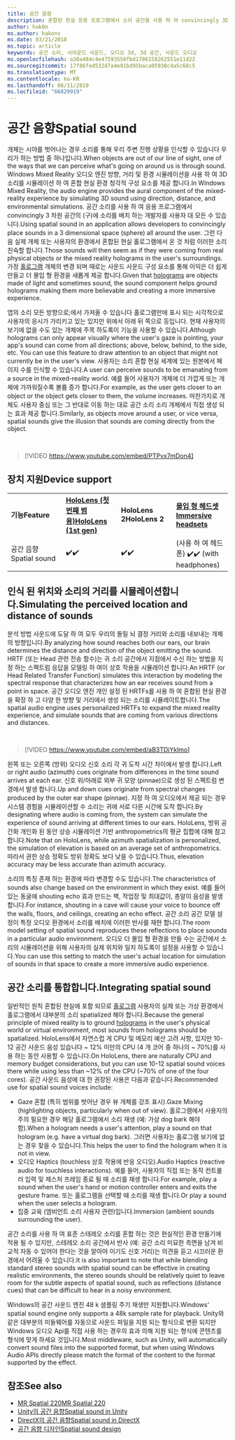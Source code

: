 ```yaml
---
title: 공간 음향
description: 혼합된 현실 응용 프로그램에서 소리 공간을 사용 하 여 convincingly 3D 공간에서 소리를 배치할 수 있습니다.
author: hak0n
ms.author: hakons
ms.date: 03/21/2018
ms.topic: article
keywords: 공간 소리, 서라운드 사운드, 오디오 3d, 3d 공간, 사운드 오디오
ms.openlocfilehash: a30a484c4e47593556fbd1786158262551e11d22
ms.sourcegitcommit: 17f86fed532d7a4e91bd95baca05930c4a5c68c5
ms.translationtype: MT
ms.contentlocale: ko-KR
ms.lasthandoff: 06/11/2019
ms.locfileid: "66829919"
---
```

# <a name="spatial-sound"></a><span data-ttu-id="d8c01-104">공간 음향</span><span class="sxs-lookup"><span data-stu-id="d8c01-104">Spatial sound</span></span>

<span data-ttu-id="d8c01-105">개체는 시야를 벗어나는 경우 소리를 통해 우리 주변 진행 상황을 인식할 수 있습니다 우리가 하는 방법 중 하나입니다.</span><span class="sxs-lookup"><span data-stu-id="d8c01-105">When objects are out of our line of sight, one of the ways that we can perceive what's going on around us is through sound.</span></span> <span data-ttu-id="d8c01-106">Windows Mixed Reality 오디오 엔진 방향, 거리 및 환경 시뮬레이션을 사용 하 여 3D 소리를 시뮬레이션 하 여 혼합 현실 환경 청각적 구성 요소를 제공 합니다.</span><span class="sxs-lookup"><span data-stu-id="d8c01-106">In Windows Mixed Reality, the audio engine provides the aural component of the mixed-reality experience by simulating 3D sound using direction, distance, and environmental simulations.</span></span> <span data-ttu-id="d8c01-107">공간 소리를 사용 하 여 응용 프로그램에서 convincingly 3 차원 공간의 (구)에 소리를 배치 하는 개발자를 사용자 대 모든 수 있습니다.</span><span class="sxs-lookup"><span data-stu-id="d8c01-107">Using spatial sound in an application allows developers to convincingly place sounds in a 3 dimensional space (sphere) all around the user.</span></span> <span data-ttu-id="d8c01-108">그런 다음 실제 개체 또는 사용자의 환경에서 혼합된 현실 홀로그램에서 온 것 처럼 이러한 소리 친숙할 합니다.</span><span class="sxs-lookup"><span data-stu-id="d8c01-108">Those sounds will then seem as if they were coming from real physical objects or the mixed reality holograms in the user's surroundings.</span></span> <span data-ttu-id="d8c01-109">가정 [홀로그램](hologram.md) 개체의 변경 되며 때로는 사운드 사운드 구성 요소를 통해 이익은 더 쉽게 만들고 더 몰입 형 환경을 새롭게 제공 합니다.</span><span class="sxs-lookup"><span data-stu-id="d8c01-109">Given that [holograms](hologram.md) are objects made of light and sometimes sound, the sound component helps ground holograms making them more believable and creating a more immersive experience.</span></span>

<span data-ttu-id="d8c01-110">앱의 소리 모든 방향으로;에서 가져올 수 있습니다 홀로그램만에 표시 되는 시각적으로 사용자의 응시가 가리키고 있는 있지만 위에서 아래 뒤 쪽으로 등입니다. 현재 사용자의 보기에 없을 수도 있는 개체에 주목 하도록이 기능을 사용할 수 있습니다.</span><span class="sxs-lookup"><span data-stu-id="d8c01-110">Although holograms can only appear visually where the user's gaze is pointing, your app's sound can come from all directions; above, below, behind, to the side, etc. You can use this feature to draw attention to an object that might not currently be in the user's view.</span></span> <span data-ttu-id="d8c01-111">사용자는 소리 혼합 현실 세계에 있는 원본에서 페이지 수를 인식할 수 있습니다.</span><span class="sxs-lookup"><span data-stu-id="d8c01-111">A user can perceive sounds to be emanating from a source in the mixed-reality world.</span></span> <span data-ttu-id="d8c01-112">예를 들어 사용자가 개체에 더 가깝게 또는 개체에 가까워질수록 볼륨 증가 합니다.</span><span class="sxs-lookup"><span data-stu-id="d8c01-112">For example, as the user gets closer to an object or the object gets closer to them, the volume increases.</span></span> <span data-ttu-id="d8c01-113">마찬가지로 개체도 사용자 중심 또는 그 반대로 이동 하는 대로 공간 소리 소리 개체에서 직접 생성 되는 효과 제공 합니다.</span><span class="sxs-lookup"><span data-stu-id="d8c01-113">Similarly, as objects move around a user, or vice versa, spatial sounds give the illusion that sounds are coming directly from the object.</span></span>

<br>

>[!VIDEO https://www.youtube.com/embed/PTPvx7mDon4]

## <a name="device-support"></a><span data-ttu-id="d8c01-114">장치 지원</span><span class="sxs-lookup"><span data-stu-id="d8c01-114">Device support</span></span>

<table>
    <colgroup>
    <col width="25%" />
    <col width="25%" />
    <col width="25%" />
    <col width="25%" />
    </colgroup>
    <tr>
        <td><span data-ttu-id="d8c01-115"><strong>기능</strong></span><span class="sxs-lookup"><span data-stu-id="d8c01-115"><strong>Feature</strong></span></span></td>
        <td><span data-ttu-id="d8c01-116"><a href="hololens-hardware-details.md"><strong>HoloLens (첫 번째 범용)</strong></a></span><span class="sxs-lookup"><span data-stu-id="d8c01-116"><a href="hololens-hardware-details.md"><strong>HoloLens (1st gen)</strong></a></span></span></td>
        <td><span data-ttu-id="d8c01-117"><strong>HoloLens 2</strong></span><span class="sxs-lookup"><span data-stu-id="d8c01-117"><strong>HoloLens 2</strong></span></span></td>
        <td><span data-ttu-id="d8c01-118"><a href="immersive-headset-hardware-details.md"><strong>몰입 형 헤드셋</strong></a></span><span class="sxs-lookup"><span data-stu-id="d8c01-118"><a href="immersive-headset-hardware-details.md"><strong>Immersive headsets</strong></a></span></span></td>
    </tr>
     <tr>
        <td><span data-ttu-id="d8c01-119">공간 음향</span><span class="sxs-lookup"><span data-stu-id="d8c01-119">Spatial sound</span></span></td>
        <td><span data-ttu-id="d8c01-120">✔️</span><span class="sxs-lookup"><span data-stu-id="d8c01-120">✔️</span></span></td>
        <td><span data-ttu-id="d8c01-121">✔️</span><span class="sxs-lookup"><span data-stu-id="d8c01-121">✔️</span></span></td>
        <td><span data-ttu-id="d8c01-122">(사용 하 여 헤드폰) ✔️</span><span class="sxs-lookup"><span data-stu-id="d8c01-122">✔️ (with headphones)</span></span></td>
    </tr>
</table>

## <a name="simulating-the-perceived-location-and-distance-of-sounds"></a><span data-ttu-id="d8c01-123">인식 된 위치와 소리의 거리를 시뮬레이션합니다.</span><span class="sxs-lookup"><span data-stu-id="d8c01-123">Simulating the perceived location and distance of sounds</span></span>

<span data-ttu-id="d8c01-124">분석 방법 사운드에 도달 하 여 모두 우리의 돌릴 뇌 결정 거리와 소리를 내보내는 개체의 방향입니다.</span><span class="sxs-lookup"><span data-stu-id="d8c01-124">By analyzing how sound reaches both our ears, our brain determines the distance and direction of the object emitting the sound.</span></span> <span data-ttu-id="d8c01-125">HRTF (또는 Head 관련 전송 함수)는 귀 소리 공간에서 지점에서 수신 하는 방법을 지정 하는 스펙트럼 응답을 모델링 하 여이 상호 작용을 시뮬레이션 합니다.</span><span class="sxs-lookup"><span data-stu-id="d8c01-125">An HRTF (or Head Related Transfer Function) simulates this interaction by modeling the spectral response that characterizes how an ear receives sound from a point in space.</span></span> <span data-ttu-id="d8c01-126">공간 오디오 엔진 개인 설정 된 HRTFs를 사용 하 여 혼합된 현실 환경을 확장 하 고 다양 한 방향 및 거리에서 생성 되는 소리를 시뮬레이트합니다.</span><span class="sxs-lookup"><span data-stu-id="d8c01-126">The spatial audio engine uses personalized HRTFs to expand the mixed reality experience, and simulate sounds that are coming from various directions and distances.</span></span>

<br>

>[!VIDEO https://www.youtube.com/embed/aB3TDjYklmo]

<span data-ttu-id="d8c01-127">왼쪽 또는 오른쪽 (방위) 오디오 신호 소리 각 귀 도착 시간 차이에서 발생 합니다.</span><span class="sxs-lookup"><span data-stu-id="d8c01-127">Left or right audio (azimuth) cues originate from differences in the time sound arrives at each ear.</span></span> <span data-ttu-id="d8c01-128">신호 위/아래로 외부 귀 모양 (pinnae)으로 생성 된 스펙트럼 변경에서 발생 합니다.</span><span class="sxs-lookup"><span data-stu-id="d8c01-128">Up and down cues originate from spectral changes produced by the outer ear shape (pinnae).</span></span> <span data-ttu-id="d8c01-129">지정 하 여 오디오에서 제공 되는 경우 시스템 경험을 시뮬레이션할 수 소리는 귀에 서로 다른 시간에 도착 합니다.</span><span class="sxs-lookup"><span data-stu-id="d8c01-129">By designating where audio is coming from, the system can simulate the experience of sound arriving at different times to our ears.</span></span> <span data-ttu-id="d8c01-130">HoloLens, 방위 공간화 개인화 된 동안 상승 시뮬레이션 기반 anthropometrics의 평균 집합에 대해 참고 합니다.</span><span class="sxs-lookup"><span data-stu-id="d8c01-130">Note that on HoloLens, while azimuth spatialization is personalized, the simulation of elevation is based on an average set of anthropometrics.</span></span> <span data-ttu-id="d8c01-131">따라서 권한 상승 정확도 방위 정확도 보다 낮을 수 있습니다.</span><span class="sxs-lookup"><span data-stu-id="d8c01-131">Thus, elevation accuracy may be less accurate than azimuth accuracy.</span></span>

<span data-ttu-id="d8c01-132">소리의 특징 존재 하는 환경에 따라 변경할 수도 있습니다.</span><span class="sxs-lookup"><span data-stu-id="d8c01-132">The characteristics of sounds also change based on the environment in which they exist.</span></span> <span data-ttu-id="d8c01-133">예를 들어 있는 동굴에 shouting echo 효과 만드는 벽, 작업장 및 최대값이, 총알이 음성을 발생 합니다.</span><span class="sxs-lookup"><span data-stu-id="d8c01-133">For instance, shouting in a cave will cause your voice to bounce off the walls, floors, and ceilings, creating an echo effect.</span></span> <span data-ttu-id="d8c01-134">공간 소리 공간 모델 설정이 특정 오디오 환경에서 소리를 배치에 이러한 반사를 재현 합니다.</span><span class="sxs-lookup"><span data-stu-id="d8c01-134">The room model setting of spatial sound reproduces these reflections to place sounds in a particular audio environment.</span></span> <span data-ttu-id="d8c01-135">오디오 더 몰입 형 환경을 만들 수는 공간에서 소리의 시뮬레이션을 위해 사용자의 실제 위치와 일치 하도록이 설정을 사용할 수 있습니다.</span><span class="sxs-lookup"><span data-stu-id="d8c01-135">You can use this setting to match the user's actual location for simulation of sounds in that space to create a more immersive audio experience.</span></span>

## <a name="integrating-spatial-sound"></a><span data-ttu-id="d8c01-136">공간 소리를 통합합니다.</span><span class="sxs-lookup"><span data-stu-id="d8c01-136">Integrating spatial sound</span></span>

<span data-ttu-id="d8c01-137">일반적인 원칙 혼합된 현실에 포함 되므로 [홀로그램](hologram.md) 사용자의 실제 또는 가상 환경에서 홀로그램에서 대부분의 소리 spatialized 해야 합니다.</span><span class="sxs-lookup"><span data-stu-id="d8c01-137">Because the general principle of mixed reality is to ground [holograms](hologram.md) in the user's physical world or virtual environment, most sounds from holograms should be spatialized.</span></span> <span data-ttu-id="d8c01-138">HoloLens에서 자연스럽 게 CPU 및 메모리 예산 고려 사항, 있지만 10-12 공간 사운드 음성 있습니다 ~ 12% 미만의 CPU (4 개 코어 중 하나의 ~ 70%)를 사용 하는 동안 사용할 수 있습니다.</span><span class="sxs-lookup"><span data-stu-id="d8c01-138">On HoloLens, there are naturally CPU and memory budget considerations, but you can use 10-12 spatial sound voices there while using less than ~12% of the CPU (~70% of one of the four cores).</span></span> <span data-ttu-id="d8c01-139">공간 사운드 음성에 대 한 권장된 사용은 다음과 같습니다.</span><span class="sxs-lookup"><span data-stu-id="d8c01-139">Recommended use for spatial sound voices include:</span></span>
* <span data-ttu-id="d8c01-140">Gaze 혼합 (특히 범위를 벗어난 경우 뷰 개체를 강조 표시).</span><span class="sxs-lookup"><span data-stu-id="d8c01-140">Gaze Mixing (highlighting objects, particularly when out of view).</span></span> <span data-ttu-id="d8c01-141">홀로그램에서 사용자의 주의 필요한 경우 해당 홀로그램에서 소리 재생 (예: 가상 dog bark 해야 함).</span><span class="sxs-lookup"><span data-stu-id="d8c01-141">When a hologram needs a user's attention, play a sound on that hologram (e.g. have a virtual dog bark).</span></span> <span data-ttu-id="d8c01-142">그러면 사용자는 홀로그램 보기에 없는 경우 찾을 수 있습니다.</span><span class="sxs-lookup"><span data-stu-id="d8c01-142">This helps the user to find the hologram when it is not in view.</span></span>
* <span data-ttu-id="d8c01-143">오디오 Haptics (touchless 상호 작용에 반응 오디오).</span><span class="sxs-lookup"><span data-stu-id="d8c01-143">Audio Haptics (reactive audio for touchless interactions).</span></span> <span data-ttu-id="d8c01-144">예를 들어, 사용자의 직접 또는 동작 컨트롤러 입력 및 제스처 프레임 종료 될 때 소리를 재생 합니다.</span><span class="sxs-lookup"><span data-stu-id="d8c01-144">For example, play a sound when the user's hand or motion controller enters and exits the gesture frame.</span></span> <span data-ttu-id="d8c01-145">또는 홀로그램을 선택할 때 소리를 재생 합니다.</span><span class="sxs-lookup"><span data-stu-id="d8c01-145">Or play a sound when the user selects a hologram.</span></span>
* <span data-ttu-id="d8c01-146">집중 교육 (앰비언트 소리 사용자 관련)입니다.</span><span class="sxs-lookup"><span data-stu-id="d8c01-146">Immersion (ambient sounds surrounding the user).</span></span>

<span data-ttu-id="d8c01-147">공간 소리를 사용 하 여 표준 스테레오 소리를 혼합 하는 것은 현실적인 환경 만들기에 적용 될 수 있지만, 스테레오 소리 공간에서 반사 (예: 공간 소리 미묘한 측면을 남겨 비교적 자동 수 있어야 한다는 것을 알아야 이기도 신호 거리)는 의견을 듣고 시끄러운 환경에서 어려울 수 있습니다.</span><span class="sxs-lookup"><span data-stu-id="d8c01-147">It is also important to note that while blending standard stereo sounds with spatial sound can be effective in creating realistic environments, the stereo sounds should be relatively quiet to leave room for the subtle aspects of spatial sound, such as reflections (distance cues) that can be difficult to hear in a noisy environment.</span></span>

<span data-ttu-id="d8c01-148">Windows의 공간 사운드 엔진 48 k 샘플링 주기 재생만 지원합니다.</span><span class="sxs-lookup"><span data-stu-id="d8c01-148">Windows' spatial sound engine only supports a 48k sample rate for playback.</span></span> <span data-ttu-id="d8c01-149">Unity와 같은 대부분의 미들웨어를 자동으로 사운드 파일을 지원 되는 형식으로 변환 되지만 Windows 오디오 Api를 직접 사용 하는 경우의 효과 의해 지원 되는 형식에 콘텐츠를 형식에 맞게 하세요 것입니다.</span><span class="sxs-lookup"><span data-stu-id="d8c01-149">Most middleware, such as Unity, will automatically convert sound files into the supported format, but when using Windows Audio APIs directly please match the format of the content to the format supported by the effect.</span></span>

## <a name="see-also"></a><span data-ttu-id="d8c01-150">참조</span><span class="sxs-lookup"><span data-stu-id="d8c01-150">See also</span></span>
* [<span data-ttu-id="d8c01-151">MR Spatial 220</span><span class="sxs-lookup"><span data-stu-id="d8c01-151">MR Spatial 220</span></span>](holograms-220.md)
* [<span data-ttu-id="d8c01-152">Unity의 공간 음향</span><span class="sxs-lookup"><span data-stu-id="d8c01-152">Spatial sound in Unity</span></span>](spatial-sound-in-unity.md)
* [<span data-ttu-id="d8c01-153">DirectX의 공간 음향</span><span class="sxs-lookup"><span data-stu-id="d8c01-153">Spatial sound in DirectX</span></span>](spatial-sound-in-directx.md)
* [<span data-ttu-id="d8c01-154">공간 음향 디자인</span><span class="sxs-lookup"><span data-stu-id="d8c01-154">Spatial sound design</span></span>](spatial-sound-design.md)
